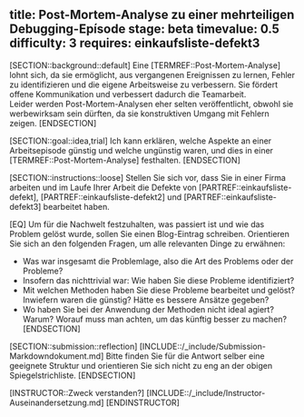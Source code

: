 title: Post-Mortem-Analyse zu einer mehrteiligen Debugging-Epísode
stage: beta
timevalue: 0.5
difficulty: 3
requires: einkaufsliste-defekt3
---
[SECTION::background::default]
Eine [TERMREF::Post-Mortem-Analyse] lohnt sich, da sie ermöglicht, aus vergangenen Ereignissen 
zu lernen, Fehler zu identifizieren und die eigene Arbeitsweise zu verbessern. 
Sie fördert offene Kommunikation und verbessert dadurch die Teamarbeit.  
Leider werden Post-Mortem-Analysen eher selten veröffentlicht, obwohl sie werbewirksam
sein dürften, da sie konstruktiven Umgang mit Fehlern zeigen.
[ENDSECTION]

[SECTION::goal::idea,trial]
Ich kann erklären, welche Aspekte an einer Arbeitsepisode günstig und welche ungünstig waren,
und dies in einer [TERMREF::Post-Mortem-Analyse] festhalten.
[ENDSECTION]

[SECTION::instructions::loose]
Stellen Sie sich vor, dass Sie in einer Firma arbeiten und im Laufe Ihrer Arbeit die Defekte von
[PARTREF::einkaufsliste-defekt], [PARTREF::einkaufsliste-defekt2] und 
[PARTREF::einkaufsliste-defekt3] 
bearbeitet haben. 

[EQ] Um für die Nachwelt festzuhalten, was passiert ist und wie das Problem gelöst wurde, sollen Sie 
einen Blog-Eintrag schreiben.
Orientieren Sie sich an den folgenden Fragen, um alle relevanten Dinge zu erwähnen:

- Was war insgesamt die Problemlage, also die Art des Problems oder der Probleme? 
- Insofern das nichttrivial war: Wie haben Sie diese Probleme identifiziert?
- Mit welchen Methoden haben Sie diese Probleme bearbeitet und gelöst?
  Inwiefern waren die günstig? Hätte es bessere Ansätze gegeben?
- Wo haben Sie bei der Anwendung der Methoden nicht ideal agiert? Warum?
  Worauf muss man achten, um das künftig besser zu machen?
[ENDSECTION]

[SECTION::submission::reflection]
[INCLUDE::/_include/Submission-Markdowndokument.md]
Bitte finden Sie für die Antwort selber eine geeignete Struktur und orientieren Sie sich nicht
zu eng an der obigen Spiegelstrichliste.
[ENDSECTION]

[INSTRUCTOR::Zweck verstanden?]
[INCLUDE::/_include/Instructor-Auseinandersetzung.md]
[ENDINSTRUCTOR]
